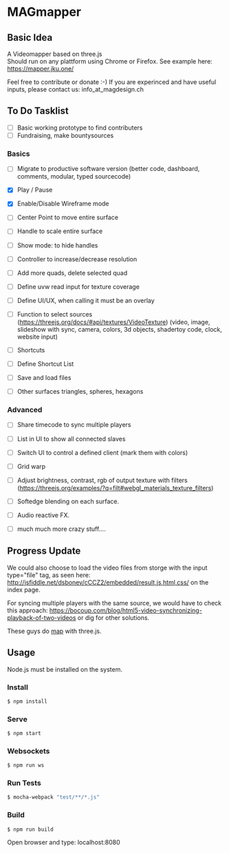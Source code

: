 # MAGmapper
## Basic Idea
A Videomapper based on three.js</br>
Should run on any plattform using Chrome or Firefox.
See example here: https://mapper.jku.one/

Feel free to contribute or donate :-)
If you are experinced and have useful inputs, please contact us: info_at_magdesign.ch

## To Do Tasklist

- [ ] Basic working prototype to find contributers
- [ ] Fundraising, make bountysources

### Basics
- [ ] Migrate to productive software version (better code, dashboard, comments, modular, typed sourcecode)
- [x] Play / Pause
- [x] Enable/Disable Wireframe mode
- [ ] Center Point to move entire surface
- [ ] Handle to scale entire surface
- [ ] Show mode: to hide handles
- [ ] Controller to increase/decrease resolution
- [ ] Add more quads, delete selected quad
- [ ] Define uvw read input for texture coverage
- [ ] Define UI/UX, when calling it must be an overlay
- [ ] Function to select sources (https://threejs.org/docs/#api/textures/VideoTexture) (video, image, slideshow with sync, camera, colors, 3d objects, shadertoy code, clock, website input)
- [ ] Shortcuts
- [ ] Define Shortcut List
- [ ] Save and load files
- [ ] Other surfaces triangles, spheres, hexagons


### Advanced
- [ ] Share timecode to sync multiple players
- [ ] List in UI to show all connected slaves
- [ ] Switch UI to control a defined client (mark them with colors)
- [ ] Grid warp
- [ ] Adjust brightness, contrast, rgb of output texture with filters (https://threejs.org/examples/?q=filt#webgl_materials_texture_filters)
- [ ] Softedge blending on each surface.
- [ ] Audio reactive FX.

- [ ] much much more crazy stuff....



## Progress Update

We could also choose to load the video files from storge with the input type="file" tag, as seen here: http://jsfiddle.net/dsbonev/cCCZ2/embedded/result,js,html,css/  on the index page.</br>

For syncing multiple players with the same source, we would have to check this approach: https://bocoup.com/blog/html5-video-synchronizing-playback-of-two-videos or dig for other solutions.

These guys do [map](http://www.floz.fr/Tsuki8Projection-mapping-in-Japan) with three.js. 



## Usage

Node.js must be installed on the system.

### Install
```sh
$ npm install
```

### Serve
```sh
$ npm start
```

### Websockets
```sh
$ npm run ws
```


### Run Tests
```sh
$ mocha-webpack "test/**/*.js"
```


### Build
```sh
$ npm run build
```

Open browser and type: localhost:8080
